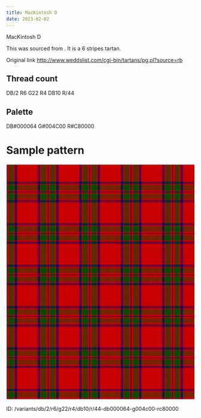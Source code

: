 ```yaml
---
title: MacKintosh D
date: 2023-02-02
---
```

MacKintosh D

This was sourced from <no value>.  It is a 6 stripes tartan.

Original link http://www.weddslist.com/cgi-bin/tartans/pg.pl?source=rb

## Thread count
DB/2 R6 G22 R4 DB10 R/44

## Palette
DB#000064 G#004C00 R#C80000

# Sample pattern

![Tartan detail](tartan.png "DB/2 R6 G22 R4 DB10 R/44 tartan")

ID: /variants/db/2/r6/g22/r4/db10/r/44-db000064-g004c00-rc80000